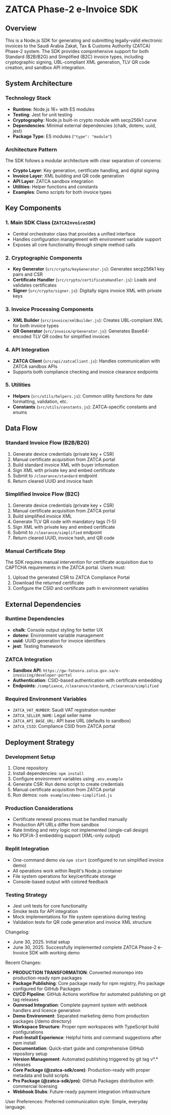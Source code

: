 # ZATCA Phase-2 e-Invoice SDK

## Overview

This is a Node.js SDK for generating and submitting legally-valid electronic invoices to the Saudi Arabia Zakat, Tax & Customs Authority (ZATCA) Phase-2 system. The SDK provides comprehensive support for both Standard (B2B/B2G) and Simplified (B2C) invoice types, including cryptographic signing, UBL-compliant XML generation, TLV QR code creation, and sandbox API integration.

## System Architecture

### Technology Stack
- **Runtime**: Node.js 16+ with ES modules
- **Testing**: Jest for unit testing
- **Cryptography**: Node.js built-in crypto module with secp256k1 curve
- **Dependencies**: Minimal external dependencies (chalk, dotenv, uuid, jest)
- **Package Type**: ES modules (`"type": "module"`)

### Architecture Pattern
The SDK follows a modular architecture with clear separation of concerns:
- **Crypto Layer**: Key generation, certificate handling, and digital signing
- **Invoice Layer**: XML building and QR code generation
- **API Layer**: ZATCA sandbox integration
- **Utilities**: Helper functions and constants
- **Examples**: Demo scripts for both invoice types

## Key Components

### 1. Main SDK Class (`ZATCAInvoiceSDK`)
- Central orchestrator class that provides a unified interface
- Handles configuration management with environment variable support
- Exposes all core functionality through simple method calls

### 2. Cryptographic Components
- **Key Generator** (`src/crypto/keyGenerator.js`): Generates secp256k1 key pairs and CSR
- **Certificate Handler** (`src/crypto/certificateHandler.js`): Loads and validates certificates
- **Signer** (`src/crypto/signer.js`): Digitally signs invoice XML with private keys

### 3. Invoice Processing Components
- **XML Builder** (`src/invoice/xmlBuilder.js`): Creates UBL-compliant XML for both invoice types
- **QR Generator** (`src/invoice/qrGenerator.js`): Generates Base64-encoded TLV QR codes for simplified invoices

### 4. API Integration
- **ZATCA Client** (`src/api/zatcaClient.js`): Handles communication with ZATCA sandbox APIs
- Supports both compliance checking and invoice clearance endpoints

### 5. Utilities
- **Helpers** (`src/utils/helpers.js`): Common utility functions for date formatting, validation, etc.
- **Constants** (`src/utils/constants.js`): ZATCA-specific constants and enums

## Data Flow

### Standard Invoice Flow (B2B/B2G)
1. Generate device credentials (private key + CSR)
2. Manual certificate acquisition from ZATCA portal
3. Build standard invoice XML with buyer information
4. Sign XML with private key and embed certificate
5. Submit to `/clearance/standard` endpoint
6. Return cleared UUID and invoice hash

### Simplified Invoice Flow (B2C)
1. Generate device credentials (private key + CSR)
2. Manual certificate acquisition from ZATCA portal
3. Build simplified invoice XML
4. Generate TLV QR code with mandatory tags (1-5)
5. Sign XML with private key and embed certificate
6. Submit to `/clearance/simplified` endpoint
7. Return cleared UUID, invoice hash, and QR code

### Manual Certificate Step
The SDK requires manual intervention for certificate acquisition due to CAPTCHA requirements in the ZATCA portal. Users must:
1. Upload the generated CSR to ZATCA Compliance Portal
2. Download the returned certificate
3. Configure the CSID and certificate path in environment variables

## External Dependencies

### Runtime Dependencies
- **chalk**: Console output styling for better UX
- **dotenv**: Environment variable management
- **uuid**: UUID generation for invoice identifiers
- **jest**: Testing framework

### ZATCA Integration
- **Sandbox API**: `https://gw-fatoora.zatca.gov.sa/e-invoicing/developer-portal`
- **Authentication**: CSID-based authentication with certificate embedding
- **Endpoints**: `/compliance`, `/clearance/standard`, `/clearance/simplified`

### Required Environment Variables
- `ZATCA_VAT_NUMBER`: Saudi VAT registration number
- `ZATCA_SELLER_NAME`: Legal seller name
- `ZATCA_API_BASE_URL`: API base URL (defaults to sandbox)
- `ZATCA_CSID`: Compliance CSID from ZATCA portal

## Deployment Strategy

### Development Setup
1. Clone repository
2. Install dependencies: `npm install`
3. Configure environment variables using `.env.example`
4. Generate CSR: Run demo script to create credentials
5. Manual certificate acquisition from ZATCA portal
6. Run demos: `node examples/demo-simplified.js`

### Production Considerations
- Certificate renewal process must be handled manually
- Production API URLs differ from sandbox
- Rate limiting and retry logic not implemented (single-call design)
- No PDF/A-3 embedding support (XML-only output)

### Replit Integration
- One-command demo via `npm start` (configured to run simplified invoice demo)
- All operations work within Replit's Node.js container
- File system operations for key/certificate storage
- Console-based output with colored feedback

### Testing Strategy
- Jest unit tests for core functionality
- Smoke tests for API integration
- Mock implementations for file system operations during testing
- Validation tests for QR code generation and invoice XML structure

Changelog:
- June 30, 2025. Initial setup
- June 30, 2025. Successfully implemented complete ZATCA Phase-2 e-Invoice SDK with working demo

Recent Changes:
- **PRODUCTION TRANSFORMATION**: Converted monorepo into production-ready npm packages
- **Package Publishing**: Core package ready for npm registry, Pro package configured for GitHub Packages
- **CI/CD Pipeline**: GitHub Actions workflow for automated publishing on git tag releases
- **Gumroad Integration**: Complete payment system with webhook handlers and licence generation
- **Demo Environment**: Separated marketing demo from production packages (/demo directory)
- **Workspace Structure**: Proper npm workspaces with TypeScript build configurations
- **Post-Install Experience**: Helpful hints and command suggestions after npm install
- **Documentation**: Quick-start guide and comprehensive GitHub repository setup
- **Version Management**: Automated publishing triggered by git tag v*.* releases
- **Core Package (@zatca-sdk/core)**: Production-ready with proper metadata and build scripts
- **Pro Package (@zatca-sdk/pro)**: GitHub Packages distribution with commercial licensing
- **Webhook Stubs**: Future-ready payment integration infrastructure

User Preferences:
Preferred communication style: Simple, everyday language.